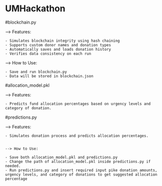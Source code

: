 # UMHackathon

#blockchain.py

  --> Features:
  
    - Simulates blockchain integrity using hash chaining
    - Supports custom donor names and donation types
    - Automatically saves and loads donation history
    - Verifies data consistency on each run

  --> How to Use:
  
    - Save and run blockchain.py
    - Data will be stored in blockchain.json

#allocation_model.pkl

  --> Features:
  
    - Predicts fund allocation percentages based on urgency levels and category of donation.

#predictions.py

  --> Features:
  
    - Simulates donation process and predicts allocation percentages.

  
    --> How to Use:
  
    - Save both allocation_model.pkl and predictions.py
    - Change the path of allocation_model.pkl inside predictions.py if needed.
    - Run predictions.py and insert required input pike donation amounts, urgency levels, and category of donations to get suggested allocation percentage 
